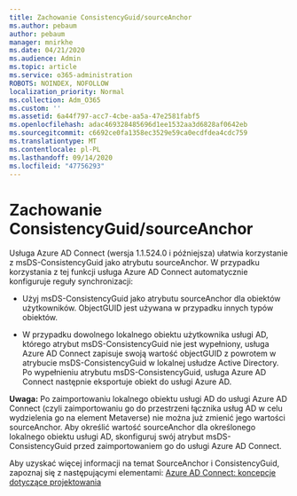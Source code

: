 ```yaml
---
title: Zachowanie ConsistencyGuid/sourceAnchor
ms.author: pebaum
author: pebaum
manager: mnirkhe
ms.date: 04/21/2020
ms.audience: Admin
ms.topic: article
ms.service: o365-administration
ROBOTS: NOINDEX, NOFOLLOW
localization_priority: Normal
ms.collection: Adm_O365
ms.custom: ''
ms.assetid: 6a44f797-acc7-4cbe-aa5a-47e2581fabf5
ms.openlocfilehash: adac469328485696d1ee1532aa3d6828af0642eb
ms.sourcegitcommit: c6692ce0fa1358ec3529e59ca0ecdfdea4cdc759
ms.translationtype: MT
ms.contentlocale: pl-PL
ms.lasthandoff: 09/14/2020
ms.locfileid: "47756293"
---
```

# <a name="consistencyguid--sourceanchor-behavior"></a>Zachowanie ConsistencyGuid/sourceAnchor

Usługa Azure AD Connect (wersja 1.1.524.0 i późniejsza) ułatwia korzystanie z msDS-ConsistencyGuid jako atrybutu sourceAnchor. W przypadku korzystania z tej funkcji usługa Azure AD Connect automatycznie konfiguruje reguły synchronizacji:
  
- Użyj msDS-ConsistencyGuid jako atrybutu sourceAnchor dla obiektów użytkowników. ObjectGUID jest używana w przypadku innych typów obiektów.
    
- W przypadku dowolnego lokalnego obiektu użytkownika usługi AD, którego atrybut msDS-ConsistencyGuid nie jest wypełniony, usługa Azure AD Connect zapisuje swoją wartość objectGUID z powrotem w atrybucie msDS-ConsistencyGuid w lokalnej usłudze Active Directory. Po wypełnieniu atrybutu msDS-ConsistencyGuid, usługa Azure AD Connect następnie eksportuje obiekt do usługi Azure AD.
    
 **Uwaga:** Po zaimportowaniu lokalnego obiektu usługi AD do usługi Azure AD Connect (czyli zaimportowaniu go do przestrzeni łącznika usług AD w celu wydzielenia go na element Metaverse) nie można już zmienić jego wartości sourceAnchor. Aby określić wartość sourceAnchor dla określonego lokalnego obiektu usługi AD, skonfiguruj swój atrybut msDS-ConsistencyGuid przed zaimportowaniem go do usługi Azure AD Connect. 
  
Aby uzyskać więcej informacji na temat SourceAnchor i ConsistencyGuid, zapoznaj się z następującymi elementami: [Azure AD Connect: koncepcje dotyczące projektowania](https://docs.microsoft.com/azure/active-directory/connect/active-directory-aadconnect-design-concepts)
  

